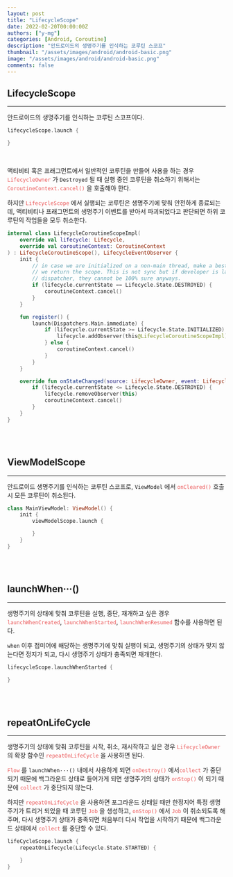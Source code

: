 ```yaml
---
layout: post
title: "LifecycleScope"
date: 2022-02-20T00:00:00Z
authors: ["y-mg"]
categories: [Android, Coroutine]
description: "안드로이드의 생명주기를 인식하는 코루틴 스코프"
thumbnail: "/assets/images/android/android-basic.png"
image: "/assets/images/android/android-basic.png"
comments: false
---
```


## LifecycleScope
***
안드로이드의 생명주기를 인식하는 코루틴 스코프이다.
<br/>

```kotlin
lifecycleScope.launch {

}
```
<br/>

액티비티 혹은 프래그먼트에서 일반적인 코루틴을 만들어 사용을 하는 경우 <code style="color: #eb5657;">LifecycleOwner</code> 가 `Destroyed` 될 때 실행 중인 코루틴을 취소하기 위해서는 <code style="color: #eb5657;">CoroutineContext.cancel()</code> 을 호출해야 한다.
<br/>

하지만 <code style="color: #eb5657;">LifecycleScope</code> 에서 실행되는 코루틴은 생명주기에 맞춰 안전하게 종료되는데, 액티비티나 프래그먼트의 생명주기 이벤트를 받아서 파괴되었다고 판단되면 하위 코루틴의 작업들을 모두 취소한다.
<br/>

```kotlin
internal class LifecycleCoroutineScopeImpl(
    override val lifecycle: Lifecycle,
    override val coroutineContext: CoroutineContext
) : LifecycleCoroutineScope(), LifecycleEventObserver {
    init {
        // in case we are initialized on a non-main thread, make a best effort check before
        // we return the scope. This is not sync but if developer is launching on a non-main
        // dispatcher, they cannot be 100% sure anyways.
        if (lifecycle.currentState == Lifecycle.State.DESTROYED) {
            coroutineContext.cancel()
        }
    }

    fun register() {
        launch(Dispatchers.Main.immediate) {
            if (lifecycle.currentState >= Lifecycle.State.INITIALIZED) {
                lifecycle.addObserver(this@LifecycleCoroutineScopeImpl)
            } else {
                coroutineContext.cancel()
            }
        }
    }

    override fun onStateChanged(source: LifecycleOwner, event: Lifecycle.Event) {
        if (lifecycle.currentState <= Lifecycle.State.DESTROYED) {
            lifecycle.removeObserver(this)
            coroutineContext.cancel()
        }
    }
}
```
<br>
<br>



## ViewModelScope
***
안드로이드 생명주기를 인식하는 코루틴 스코프로, `ViewModel` 에서 <code style="color: #eb5657;">onCleared()</code> 호출 시 모든 코루틴이 취소된다.
<br>

```kotlin
class MainViewModel: ViewModel() {
    init {
        viewModelScope.launch {

        }
    }
}
```
<br>
<br>



## launchWhen···()
***
생명주기의 상태에 맞춰 코루틴을 실행, 중단, 재개하고 싶은 경우 <code style="color: #eb5657;">launchWhenCreated</code>, <code style="color: #eb5657;">launchWhenStarted</code>, <code style="color: #eb5657;">launchWhenResumed</code> 함수를 사용하면 된다.
<br/>

`when` 이후 접미어에 해당하는 생명주기에 맞춰 실행이 되고, 생명주기의 상태가 맞지 않는다면 정지가 되고, 다시 생명주기 상태가 충족되면 재개한다.
<br/>

```kotlin
lifecycleScope.launchWhenStarted {
            
}
```
<br/>
<br/>



## repeatOnLifeCycle
***
생명주기의 상태에 맞춰 코루틴을 시작, 취소, 재시작하고 싶은 경우 <code style="color: #eb5657;">LifecycleOwner</code> 의 확장 함수인 <code style="color: #eb5657;">repeatOnLifeCycle</code> 을 사용하면 된다.
<br/>

<code style="color: #eb5657;">Flow</code> 를 `launchWhen···()` 내에서 사용하게 되면 <code style="color: #eb5657;">onDestroy()</code> 에서<code style="color: #eb5657;">collect</code> 가 중단되기 때문에 백그라운드 상태로 들어가게 되면 생명주기의 상태가 <code style="color: #eb5657;">onStop()</code> 이 되기 때문에 <code style="color: #eb5657;">collect</code> 가 중단되지 않는다.
<br/>

하지만 <code style="color: #eb5657;">repeatOnLifeCycle</code> 을 사용하면 포그라운드 상태일 때만 한정지어 특정 생명주기가 트리거 되었을 때 코루틴 <code style="color: #eb5657;">Job</code> 을 생성하고, <code style="color: #eb5657;">onStop()</code> 에서 <code style="color: #eb5657;">Job</code> 이 취소되도록 해주며, 다시 생명주기 상태가 충족되면 처음부터 다시 작업을 시작하기 때문에 백그라운드 상태에서 <code style="color: #eb5657;">collect</code> 를 중단할 수 있다.
<br/>

```kotlin
lifeCycleScope.launch {
    repeatOnLifecycle(Lifecycle.State.STARTED) {

    }
}
```